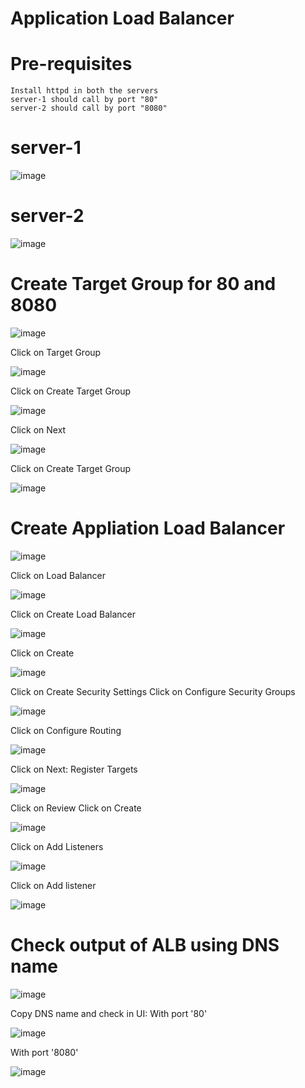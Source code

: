 # Application Load Balancer

# Pre-requisites
    Install httpd in both the servers
    server-1 should call by port "80"
    server-2 should call by port "8080"
# server-1
  ![image](https://user-images.githubusercontent.com/58024415/107868307-69e3d780-6ea9-11eb-8869-7509527e6a5b.png)
# server-2
  ![image](https://user-images.githubusercontent.com/58024415/107868745-c85e8500-6eac-11eb-935b-017ffed8698a.png)
# Create Target Group for 80 and 8080
  ![image](https://user-images.githubusercontent.com/58024415/107869102-8afbf680-6eb0-11eb-9c59-c849d4e40c45.png)
  
  Click on Target Group
  
  ![image](https://user-images.githubusercontent.com/58024415/107869114-a961f200-6eb0-11eb-95d1-bd88b62f87ac.png)

  Click on Create Target Group
  
  ![image](https://user-images.githubusercontent.com/58024415/107869198-563c6f00-6eb1-11eb-8420-422ef9b18c98.png)

  Click on Next
  
  ![image](https://user-images.githubusercontent.com/58024415/107869246-04e0af80-6eb2-11eb-9700-43caf15cfa49.png)
  
  Click on Create Target Group
  
  ![image](https://user-images.githubusercontent.com/58024415/107869267-3d808900-6eb2-11eb-9c2e-70d479fc897e.png)
# Create Appliation Load Balancer  
  ![image](https://user-images.githubusercontent.com/58024415/107868427-4cfbd400-6eaa-11eb-9162-41b415535291.png)
  
  Click on Load Balancer
  
  ![image](https://user-images.githubusercontent.com/58024415/107868455-82082680-6eaa-11eb-9985-1b5cce1b875f.png)

  Click on Create Load Balancer

  ![image](https://user-images.githubusercontent.com/58024415/107869277-5db04800-6eb2-11eb-9458-6160fa5b201c.png)

  Click on Create
  
  ![image](https://user-images.githubusercontent.com/58024415/107869319-ec24c980-6eb2-11eb-8f1a-d04587a6c2a8.png)

  Click on Create Security Settings
  Click on Configure Security Groups
  
  ![image](https://user-images.githubusercontent.com/58024415/107869363-5473ab00-6eb3-11eb-8181-d1e28b092ae1.png)

  Click on Configure Routing
  
  ![image](https://user-images.githubusercontent.com/58024415/107869371-67867b00-6eb3-11eb-9b15-f43ba457e3b9.png)

  Click on Next: Register Targets
  
  ![image](https://user-images.githubusercontent.com/58024415/107869396-900e7500-6eb3-11eb-81c2-32349b648277.png)

  Click on Review
  Click on Create
  
  ![image](https://user-images.githubusercontent.com/58024415/107869452-32c6f380-6eb4-11eb-9fed-d60246887901.png)

  Click on Add Listeners
  
  ![image](https://user-images.githubusercontent.com/58024415/107869468-791c5280-6eb4-11eb-8784-ba703eef9656.png)

  Click on Add listener
  
  ![image](https://user-images.githubusercontent.com/58024415/107869486-9a7d3e80-6eb4-11eb-9476-36dcb84e98d9.png)
 
# Check output of ALB using DNS name  
  ![image](https://user-images.githubusercontent.com/58024415/107869494-c3053880-6eb4-11eb-8c20-5c212b94d2f1.png)
  
  Copy DNS name and check in UI:
  With port '80'
  
  ![image](https://user-images.githubusercontent.com/58024415/107869499-dfa17080-6eb4-11eb-9e1b-f744f3647b26.png)
  
  With port '8080'
  
  ![image](https://user-images.githubusercontent.com/58024415/107869501-e92ad880-6eb4-11eb-9d38-8d2654a3f6c8.png)
  
